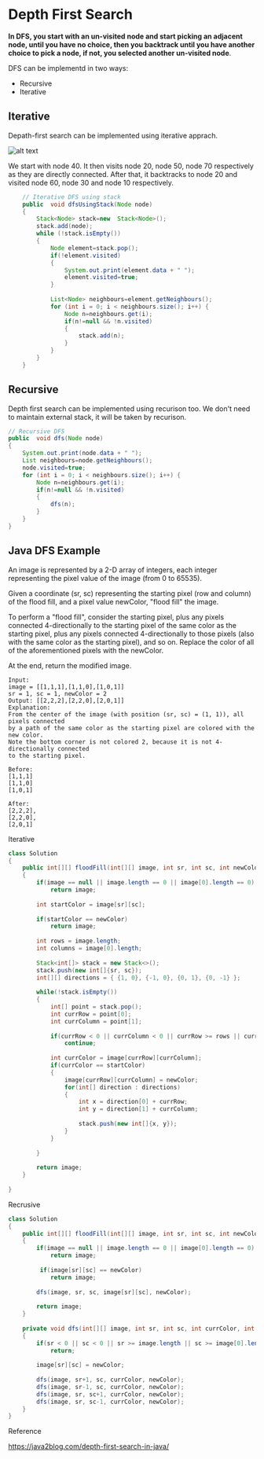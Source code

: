 # Depth First Search

**In DFS, you start with an un-visited node and start picking an adjacent node, until you have no choice, then you backtrack until you have another choice to pick a node, if not, you selected another un-visited node**.

DFS can be implementd in two ways:

* Recursive
* Iterative

## Iterative

Depath-first search can be implemented using iterative apprach.

![alt text](https://www.java2blog.com/wp-content/uploads/2015/12/Screen2BShot2B2015-12-272Bat2B11.19.482Bpm-1.png)

We start with node 40. It then visits node 20, node 50, node 70 respectively as they are directly connected. After that, it backtracks to node 20 and visited node 60, node 30 and node 10 respectively.

```java
	// Iterative DFS using stack
	public  void dfsUsingStack(Node node)
	{
		Stack<Node> stack=new  Stack<Node>();
		stack.add(node);
		while (!stack.isEmpty())
		{
			Node element=stack.pop();
			if(!element.visited)
			{
				System.out.print(element.data + " ");
				element.visited=true;
			}
			
			List<Node> neighbours=element.getNeighbours();
			for (int i = 0; i < neighbours.size(); i++) {
				Node n=neighbours.get(i);
				if(n!=null && !n.visited)
				{
					stack.add(n);
				}
			}
		}
	}
```

## Recursive

Depth first search can be implemented using recurison too. We don't need to maintain external stack, it will be taken by recurison.

```java
// Recursive DFS
public  void dfs(Node node)
{
    System.out.print(node.data + " ");
    List neighbours=node.getNeighbours();
    node.visited=true;
    for (int i = 0; i < neighbours.size(); i++) {
        Node n=neighbours.get(i);
        if(n!=null && !n.visited)
        {
            dfs(n);
        }
    }
}
```

## Java DFS Example

An image is represented by a 2-D array of integers, each integer representing the pixel value of the image (from 0 to 65535).

Given a coordinate (sr, sc) representing the starting pixel (row and column) of the flood fill, and a pixel value newColor, "flood fill" the image.

To perform a "flood fill", consider the starting pixel, plus any pixels connected 4-directionally to the starting pixel of the same color as the starting pixel, plus any pixels connected 4-directionally to those pixels (also with the same color as the starting pixel), and so on. Replace the color of all of the aforementioned pixels with the newColor.

At the end, return the modified image.

```
Input: 
image = [[1,1,1],[1,1,0],[1,0,1]]
sr = 1, sc = 1, newColor = 2
Output: [[2,2,2],[2,2,0],[2,0,1]]
Explanation: 
From the center of the image (with position (sr, sc) = (1, 1)), all pixels connected 
by a path of the same color as the starting pixel are colored with the new color.
Note the bottom corner is not colored 2, because it is not 4-directionally connected
to the starting pixel.

Before:
[1,1,1]
[1,1,0]
[1,0,1]
    
After:
[2,2,2],
[2,2,0],
[2,0,1]   
```

Iterative

```java
class Solution 
{
    public int[][] floodFill(int[][] image, int sr, int sc, int newColor) 
    {
        if(image == null || image.length == 0 || image[0].length == 0)
            return image;
        
        int startColor = image[sr][sc];
        
        if(startColor == newColor)
            return image;
        
        int rows = image.length;
        int columns = image[0].length;
        
        Stack<int[]> stack = new Stack<>();
        stack.push(new int[]{sr, sc});
        int[][] directions = { {1, 0}, {-1, 0}, {0, 1}, {0, -1} };
        
        while(!stack.isEmpty())
        {
            int[] point = stack.pop();
            int currRow = point[0];
            int currColumn = point[1];
            
            if(currRow < 0 || currColumn < 0 || currRow >= rows || currColumn >= columns)
                continue;
            
            int currColor = image[currRow][currColumn];
            if(currColor == startColor)
            {
                image[currRow][currColumn] = newColor;
                for(int[] direction : directions)
                {
                    int x = direction[0] + currRow;
                    int y = direction[1] + currColumn;
                    
                    stack.push(new int[]{x, y});
                }
            }
            
        }
        
        return image;
    }
      
}
```

Recrusive

```java
class Solution 
{
    public int[][] floodFill(int[][] image, int sr, int sc, int newColor) 
    {
        if(image == null || image.length == 0 || image[0].length == 0)
            return image;
        
         if(image[sr][sc] == newColor) 
            return image;
        
        dfs(image, sr, sc, image[sr][sc], newColor);
        
        return image;
    }
     
    private void dfs(int[][] image, int sr, int sc, int currColor, int newColor)
    {
        if(sr < 0 || sc < 0 || sr >= image.length || sc >= image[0].length || image[sr][sc] != currColor)
            return;
        
        image[sr][sc] = newColor;
        
        dfs(image, sr+1, sc, currColor, newColor);
        dfs(image, sr-1, sc, currColor, newColor);
        dfs(image, sr, sc+1, currColor, newColor);
        dfs(image, sr, sc-1, currColor, newColor);
    }
}
```

Reference

https://java2blog.com/depth-first-search-in-java/